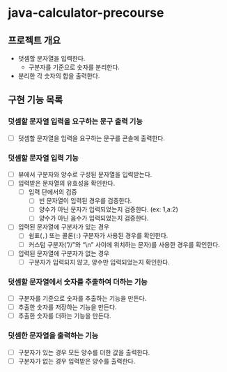 # java-calculator-precourse

## 프로젝트 개요

- 덧셈할 문자열을 입력한다.
    - 구분자를 기준으로 숫자를 분리한다.
- 분리한 각 숫자의 합을 출력한다.

## 구현 기능 목록

### 덧셈할 문자열 입력을 요구하는 문구 출력 기능

- [ ] 덧셈할 문자열을 입력을 요구하는 문구를 콘솔에 출력한다.

### 덧셈할 문자열 입력 기능

- [ ] 뷰에서 구분자와 양수로 구성된 문자열을 입력받는다.
- [ ] 입력받은 문자열의 유효성을 확인한다.
  - [ ] 입력 단에서의 검증
    - [ ] 빈 문자열이 입력된 경우를 검증한다.
    - [ ] 양수가 아닌 문자가 입력되었는지 검증한다. (ex: 1,a:2)
    - [ ] 양수가 아닌 음수가 입력되었는지 검증한다.
- [ ] 입력된 문자열에 구분자가 있는 경우
  - [ ] 쉼표(`,`) 또는 콜론(`:`) 구분자가 사용된 경우를 확인한다.
  - [ ] 커스텀 구분자(”//”와 “\n” 사이에 위치하는 문자)를 사용한 경우를 확인한다.
- [ ] 입력된 문자열에 구분자가 없는 경우
  - [ ] 구분자가 입력되지 않고, 양수만 입력되었는지 확인한다. 

### 덧셈할 문자열에서 숫자를 추출하여 더하는 기능

- [ ] 구분자를 기준으로 숫자를 추출하는 기능을 만든다.
- [ ] 추출한 숫자를 저장하는 기능을 만든다.
- [ ] 추출한 숫자를 더하는 기능을 만든다.

### 덧셈한 문자열을 출력하는 기능

- [ ] 구분자가 있는 경우 모든 양수를 더한 값을 출력한다.
- [ ] 구분자가 없는 경우 입력받은 양수를 출력한다.